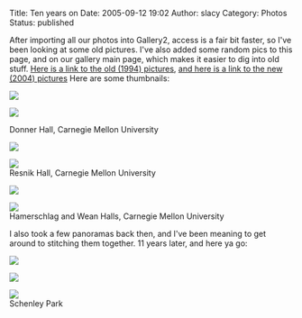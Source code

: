 Title: Ten years on
Date: 2005-09-12 19:02
Author: slacy
Category: Photos
Status: published

After importing all our photos into Gallery2, access is a fair bit
faster, so I've been looking at some old pictures. I've also added some
random pics to this page, and on our gallery main page, which makes it
easier to dig into old stuff. [Here is a link to the old (1994)
pictures](http://slacy.com/gallery/v/1994/album115/), [and here is a
link to the new (2004)
pictures](http://slacy.com/gallery/v/2004/carnival04/album125/) Here are
some thumbnails:

![](http://slacy.com/gallery/d/45407-3/scan_1075190106.jpg)  
  
![](http://slacy.com/gallery/d/30116-3/img_2491.jpg)  
  
Donner Hall, Carnegie Mellon University

![](http://slacy.com/gallery/d/45449-3/scan_1075190463.jpg)  
  
![](http://slacy.com/gallery/d/29949-3/img_2492.jpg)  
Resnik Hall, Carnegie Mellon University

![](http://slacy.com/gallery/d/45431-3/scan_1075190318.jpg)  
  
![](http://slacy.com/gallery/d/30144-3/img_2514.jpg)  
Hamerschlag and Wean Halls, Carnegie Mellon University

I also took a few panoramas back then, and I've been meaning to get
around to stitching them together. 11 years later, and here ya go:

[![](http://slacy.com/gallery/d/53417-1/cmu1.jpg)](http://slacy.com/gallery/v/1994/album115/cmu1.jpg.html)

[![](http://slacy.com/gallery/d/53420-1/cmu2.jpg)](http://slacy.com/gallery/v/1994/album115/cmu2.jpg.html)

[![](http://slacy.com/gallery/d/53423-1/cmu3.jpg)](http://slacy.com/gallery/v/1994/album115/cmu3.jpg.html)  
Schenley Park
